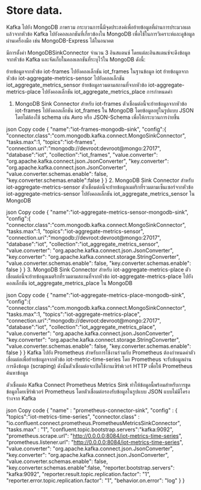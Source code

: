 # Store data.

Kafka ไปยัง MongoDB
ภาพรวม
กระบวนการนี้มีจุดประสงค์เพื่อย้ายข้อมูลที่ผ่านการประมวลผลแล้วจากหัวข้อ Kafka ไปยังคอลเลกชันที่เกี่ยวข้องใน MongoDB เพื่อใช้ในการวิเคราะห์และดูข้อมูลผ่านเครื่องมือ เช่น MongoDB-Express ได้ในอนาคต

มีการตั้งค่า MongoDBSinkConnector จำนวน 3 อินสแตนซ์ โดยแต่ละอินสแตนซ์จะดึงข้อมูลจากหัวข้อ Kafka และจัดเก็บในคอลเลกชันที่ระบุไว้ใน MongoDB ดังนี้:

ย้ายข้อมูลจากหัวข้อ iot-frames ไปยังคอลเล็กชัน iot_frames ในฐานข้อมูล iot
ย้ายข้อมูลจากหัวข้อ iot-aggregate-metrics-sensor ไปยังคอลเล็กชัน iot_aggregate_metrics_sensor
ย้ายข้อมูลรวมตามสถานที่จากหัวข้อ iot-aggregate-metrics-place ไปยังคอลเล็กชัน iot_aggregate_metrics_place
การกำหนดค่า
1. MongoDB Sink Connector สำหรับ iot-frames
ตัวเชื่อมต่อนี้จะย้ายข้อมูลจากหัวข้อ iot-frames ไปยังคอลเล็กชัน iot_frames ใน MongoDB โดยข้อมูลอยู่ในรูปแบบ JSON โดยไม่ต้องใช้ schema เช่น Avro หรือ JSON-Schema เพื่อให้กระบวนการง่ายขึ้น

json
Copy code
{
   "name":"iot-frames-mongodb-sink",
   "config":{
      "connector.class":"com.mongodb.kafka.connect.MongoSinkConnector",
      "tasks.max":1,
      "topics":"iot-frames",
      "connection.uri":"mongodb://devroot:devroot@mongo:27017",
      "database":"iot",
      "collection":"iot_frames",
      "value.converter": "org.apache.kafka.connect.json.JsonConverter",
      "key.converter": "org.apache.kafka.connect.json.JsonConverter",
      "value.converter.schemas.enable": false,
      "key.converter.schemas.enable":false
   }
}
2. MongoDB Sink Connector สำหรับ iot-aggregate-metrics-sensor
ตัวเชื่อมต่อนี้จะย้ายข้อมูลเมตริกที่รวมตามเซ็นเซอร์จากหัวข้อ iot-aggregate-metrics-sensor ไปยังคอลเล็กชัน iot_aggregate_metrics_sensor ใน MongoDB

json
Copy code
{
   "name":"iot-aggregate-metrics-sensor-mongodb-sink",
   "config":{
      "connector.class":"com.mongodb.kafka.connect.MongoSinkConnector",
      "tasks.max":1,
      "topics":"iot-aggregate-metrics-sensor",
      "connection.uri":"mongodb://devroot:devroot@mongo:27017",
      "database":"iot",
      "collection":"iot_aggregate_metrics_sensor",
      "value.converter": "org.apache.kafka.connect.json.JsonConverter",
      "key.converter": "org.apache.kafka.connect.storage.StringConverter",
      "value.converter.schemas.enable": false,
      "key.converter.schemas.enable": false
   }
}
3. MongoDB Sink Connector สำหรับ iot-aggregate-metrics-place
ตัวเชื่อมต่อนี้จะย้ายข้อมูลเมตริกที่รวมตามสถานที่จากหัวข้อ iot-aggregate-metrics-place ไปยังคอลเล็กชัน iot_aggregate_metrics_place ใน MongoDB

json
Copy code
{
   "name":"iot-aggregate-metrics-place-mongodb-sink",
   "config":{
      "connector.class":"com.mongodb.kafka.connect.MongoSinkConnector",
      "tasks.max":1,
      "topics":"iot-aggregate-metrics-place",
      "connection.uri":"mongodb://devroot:devroot@mongo:27017",
      "database":"iot",
      "collection":"iot_aggregate_metrics_place",
      "value.converter": "org.apache.kafka.connect.json.JsonConverter",
      "key.converter": "org.apache.kafka.connect.storage.StringConverter",
      "value.converter.schemas.enable": false,
      "key.converter.schemas.enable": false
   }
}
Kafka ไปยัง Prometheus
สำหรับการใช้งานร่วมกับ Prometheus ต้องกำหนดค่าตัวเชื่อมต่อเพื่อย้ายข้อมูลจากหัวข้อ iot-metric-time-series โดย Prometheus จะรับข้อมูลผ่านการดึงข้อมูล (scraping) ดังนั้นตัวเชื่อมต่อจะเปิดใช้งานเซิร์ฟเวอร์ HTTP เพื่อให้ Prometheus ค้นหาข้อมูล

ตัวเชื่อมต่อ Kafka Connect Prometheus Metrics Sink ทำให้ข้อมูลนี้พร้อมสำหรับการขูดข้อมูลโดยเซิร์ฟเวอร์ Prometheus โดยตัวเชื่อมต่อรองรับข้อมูลในรูปแบบ JSON แบบไม่มีโครงร่างจาก Kafka

json
Copy code
{
  "name" : "prometheus-connector-sink",
  "config" : {
   "topics":"iot-metrics-time-series",
   "connector.class" : "io.confluent.connect.prometheus.PrometheusMetricsSinkConnector",
   "tasks.max" : "1",
   "confluent.topic.bootstrap.servers":"kafka:9092",
   "prometheus.scrape.url": "http://0.0.0.0:8084/iot-metrics-time-series",
   "prometheus.listener.url": "http://0.0.0.0:8084/iot-metrics-time-series",
   "value.converter": "org.apache.kafka.connect.json.JsonConverter",
   "key.converter": "org.apache.kafka.connect.json.JsonConverter",
   "value.converter.schemas.enable": false,
   "key.converter.schemas.enable":false,
   "reporter.bootstrap.servers": "kafka:9092",
   "reporter.result.topic.replication.factor": "1",
   "reporter.error.topic.replication.factor": "1",
   "behavior.on.error": "log"
  }
}
